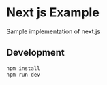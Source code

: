 # Next js Example

Sample implementation of next.js

## Development

```bash
npm install
npm run dev
```
